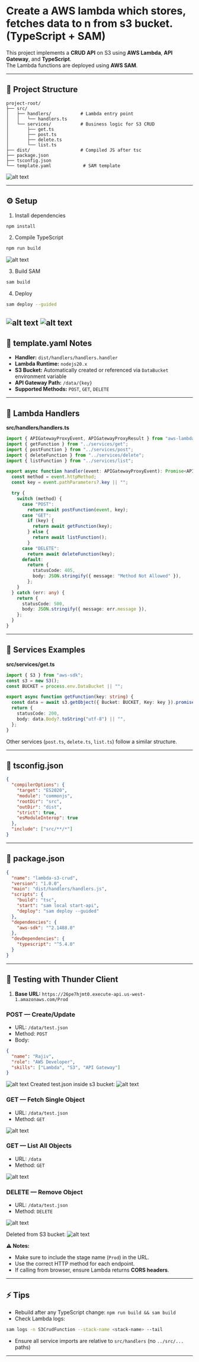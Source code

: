 
# Create a AWS lambda which stores, fetches data to n from s3 bucket. (TypeScript + SAM)

This project implements a **CRUD API** on S3 using **AWS Lambda**, **API Gateway**, and **TypeScript**.  
The Lambda functions are deployed using **AWS SAM**.

---

## 📁 Project Structure

```
project-root/
├── src/
│   ├── handlers/           # Lambda entry point
│   │   └── handlers.ts
│   └── services/           # Business logic for S3 CRUD
│       ├── get.ts
│       ├── post.ts
│       ├── delete.ts
│       └── list.ts
├── dist/                   # Compiled JS after tsc
├── package.json
├── tsconfig.json
└── template.yaml            # SAM template
```
![alt text](assets/image1.png)


---

## ⚙️ Setup

1. Install dependencies
```bash
npm install
```
2. Compile TypeScript
```bash
npm run build
```
![alt text](assets/image4.png)

3. Build SAM
```bash
sam build
```
4. Deploy
```bash
sam deploy --guided
```
![alt text](assets/image2.png)
![alt text](assets/image3.png)
---

## 📝 template.yaml Notes

- **Handler:** `dist/handlers/handlers.handler`  
- **Lambda Runtime:** `nodejs20.x`  
- **S3 Bucket:** Automatically created or referenced via `DataBucket` environment variable  
- **API Gateway Path:** `/data/{key}`  
- **Supported Methods:** `POST`, `GET`, `DELETE`

---

## 🔹 Lambda Handlers

**src/handlers/handlers.ts**
```ts
import { APIGatewayProxyEvent, APIGatewayProxyResult } from "aws-lambda";
import { getFunction } from "../services/get";
import { postFunction } from "../services/post";
import { deleteFunction } from "../services/delete";
import { listFunction } from "../services/list";

export async function handler(event: APIGatewayProxyEvent): Promise<APIGatewayProxyResult> {
  const method = event.httpMethod;
  const key = event.pathParameters?.key || "";

  try {
    switch (method) {
      case "POST":
        return await postFunction(event, key);
      case "GET":
        if (key) {
          return await getFunction(key);
        } else {
          return await listFunction();
        }
      case "DELETE":
        return await deleteFunction(key);
      default:
        return {
          statusCode: 405,
          body: JSON.stringify({ message: "Method Not Allowed" }),
        };
    }
  } catch (err: any) {
    return {
      statusCode: 500,
      body: JSON.stringify({ message: err.message }),
    };
  }
}
```

---

## 🔹 Services Examples

**src/services/get.ts**
```ts
import { S3 } from "aws-sdk";
const s3 = new S3();
const BUCKET = process.env.DataBucket || "";

export async function getFunction(key: string) {
  const data = await s3.getObject({ Bucket: BUCKET, Key: key }).promise();
  return {
    statusCode: 200,
    body: data.Body?.toString("utf-8") || "",
  };
}
```

Other services (`post.ts`, `delete.ts`, `list.ts`) follow a similar structure.

---

## 🔹 tsconfig.json

```json
{
  "compilerOptions": {
    "target": "ES2020",
    "module": "commonjs",
    "rootDir": "src",
    "outDir": "dist",
    "strict": true,
    "esModuleInterop": true
  },
  "include": ["src/**/*"]
}
```

---

## 🔹 package.json

```json
{
  "name": "lambda-s3-crud",
  "version": "1.0.0",
  "main": "dist/handlers/handlers.js",
  "scripts": {
    "build": "tsc",
    "start": "sam local start-api",
    "deploy": "sam deploy --guided"
  },
  "dependencies": {
    "aws-sdk": "^2.1488.0"
  },
  "devDependencies": {
    "typescript": "^5.4.0"
  }
}
```

---

## 🧪 Testing with Thunder Client

1. **Base URL:** `https://26pe7hjmt0.execute-api.us-west-1.amazonaws.com/Prod`

### POST — Create/Update
- URL: `/data/test.json`
- Method: `POST`
- Body:
```json
{
  "name": "Rajiv",
  "role": "AWS Developer",
  "skills": ["Lambda", "S3", "API Gateway"]
}
```
![alt text](assets/image6.png)
Created test.json inside s3 bucket: 
![alt text](assets/image7.png)


### GET — Fetch Single Object
- URL: `/data/test.json`
- Method: `GET`

![alt text](assets/image8.png)
### GET — List All Objects
- URL: `/data`
- Method: `GET`

![alt text](assets/image9.png)

### DELETE — Remove Object
- URL: `/data/test.json`
- Method: `DELETE`

![alt text](assets/image10.png)

Deleted from S3 bucket: 
![alt text](assets/image11.png)

**⚠️ Notes:**
- Make sure to include the stage name (`Prod`) in the URL.  
- Use the correct HTTP method for each endpoint.  
- If calling from browser, ensure Lambda returns **CORS headers**.

---

## ⚡ Tips

- Rebuild after any TypeScript change: `npm run build && sam build`  
- Check Lambda logs:
```bash
sam logs -n S3CrudFunction --stack-name <stack-name> --tail
```
- Ensure all service imports are relative to `src/handlers` (no `../src/...` paths)

---
